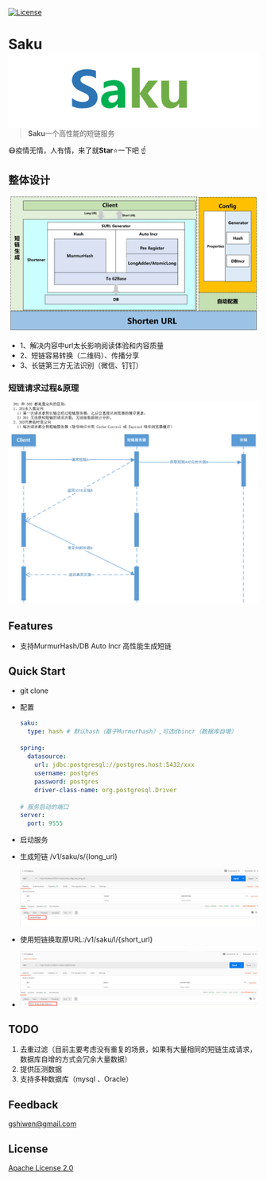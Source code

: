 [![License](https://img.shields.io/github/license/apache/incubator-streampipes.svg)](http://www.apache.org/licenses/LICENSE-2.0)

# Saku <img src="./assets/LOGO.png" align="right" />

> **Saku**一个高性能的短链服务







:mask:疫情无情，人有情，来了就**Star**:star:一下吧 :point_up:



## 整体设计

![skau](./assets/saku.png)

- 1、解决内容中url太长影响阅读体验和内容质量
- 2、短链容易转换（二维码）、传播分享
- 3、长链第三方无法识别（微信、钉钉）

### 短链请求过程&原理

![saku-1](./assets/saku1.png)

## Features

- 支持MurmurHash/DB Auto Incr 高性能生成短链

## Quick Start

* git clone

- 配置

  ```yml
  saku:
    type: hash # 默认hash（基于Murmurhash）,可选dbincr（数据库自增）
  
  spring:
    datasource:
      url: jdbc:postgresql://postgres.host:5432/xxx
      username: postgres
      password: postgres
      driver-class-name: org.postgresql.Driver
  
  # 服务启动的端口
  server:
    port: 9555
  
  ```

- 启动服务

- 生成短链 /v1/saku/s/{long_url}

  ![image-20200322213919662](./assets/image-20200322213919662.png)

- 使用短链换取原URL:/v1/saku/l/{short_url}
- ![image-20200322214105681](./assets/image-20200322214105681.png)



## TODO

1. 去重过滤（目前主要考虑没有重复的场景，如果有大量相同的短链生成请求，数据库自增的方式会冗余大量数据）
2. 提供压测数据
3. 支持多种数据库（mysql 、Oracle）


## Feedback

 [gshiwen@gmail.com](mailto:gshiwen@gmail.com)

## License

[Apache License 2.0](LICENSE)



